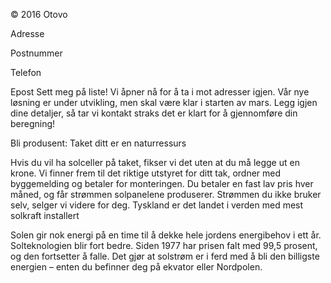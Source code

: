 

© 2016 Otovo

Adresse

Postnummer

Telefon

Epost
Sett meg på liste!
Vi åpner nå for å ta i mot adresser igjen. Vår nye løsning er under utvikling, men skal være klar i starten av mars. Legg igjen dine detaljer, så tar vi kontakt straks det er klart for å gjennomføre din beregning!


Bli produsent:
Taket ditt er en naturressurs

Hvis du vil ha solceller på taket, fikser vi det uten at du må legge ut en krone. Vi finner frem til det riktige utstyret for ditt tak, ordner med byggemelding og betaler for monteringen. Du betaler en fast lav pris hver måned, og får strømmen solpanelene produserer. Strømmen du ikke bruker selv, selger vi videre for deg.
Tyskland er det landet i verden med mest solkraft installert


Solen gir nok energi på en time til å dekke hele jordens energibehov i ett år. Solteknologien blir fort bedre. Siden 1977 har prisen falt med 99,5 prosent, og den fortsetter å falle. Det gjør at solstrøm er i ferd med å bli den billigste energien – enten du befinner deg på ekvator eller Nordpolen.

